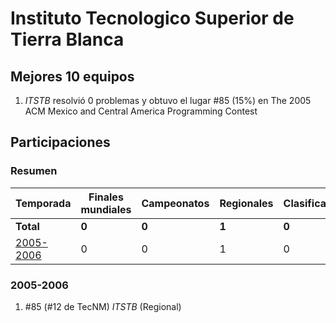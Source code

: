 # Instituto Tecnologico Superior de Tierra Blanca

## Mejores 10 equipos

1. _ITSTB_ resolvió 0 problemas y obtuvo el lugar #85 (15%) en The 2005 ACM Mexico and Central America Programming Contest

## Participaciones

### Resumen

| Temporada | Finales mundiales | Campeonatos | Regionales | Clasificatorios | Equipos |
| --- | --- | --- | --- | --- | --- |
| **Total** | **0** | **0** | **1** | **0** | **1** |
| [2005-2006](#2005-2006) | 0 | 0 | 1 | 0 | 1 |

### 2005-2006

1. #85 (#12 de TecNM) _ITSTB_ (Regional)



